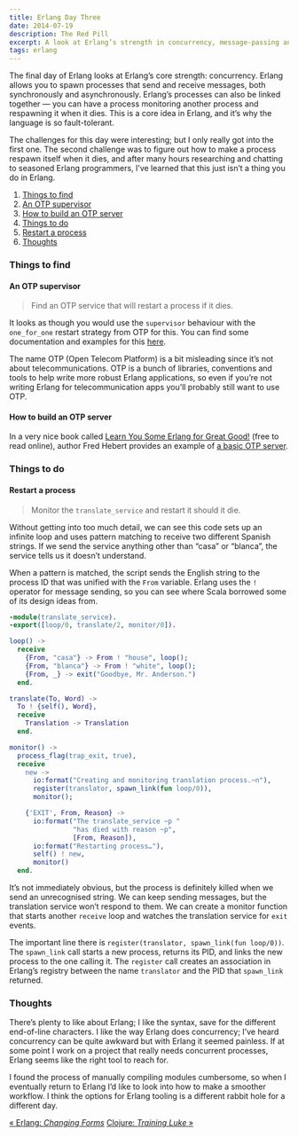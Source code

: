 ```yaml
---
title: Erlang Day Three
date: 2014-07-19
description: The Red Pill
excerpt: A look at Erlang’s strength in concurrency, message-passing and spawning, linking and monitoring processes.
tags: erlang
---
```


The final day of Erlang looks at Erlang’s core strength: concurrency. Erlang
allows you to spawn processes that send and receive messages, both
synchronously and asynchronously. Erlang’s processes can also be linked
together — you can have a process monitoring another process and respawning it
when it dies. This is a core idea in Erlang, and it’s why the language is so
fault-tolerant.

The challenges for this day were interesting; but I only really got into the
first one. The second challenge was to figure out how to make a process respawn
itself when it dies, and after many hours researching and chatting to seasoned
Erlang programmers, I’ve learned that this just isn’t a thing you do in Erlang.

<div id="toc"></div>

1. [Things to find](#things-to-find)
  1. [An OTP supervisor](#an-otp-supervisor)
  2. [How to build an OTP server](#how-to-build-an-otp-server)
2. [Things to do](#things-to-do)
  1. [Restart a process](#restart-a-process)
3. [Thoughts](#thoughts)

### Things to find
#### An OTP supervisor

> Find an OTP service that will restart a process if it dies.

It looks as though you would use the `supervisor` behaviour with the
`one_for_one` restart strategy from OTP for this. You can find some
documentation and examples for this
[here](http://www.erlang.org/doc/design_principles/sup_princ.html#id68617).

The name OTP (Open Telecom Platform) is a bit misleading since it’s not about
telecommunications. OTP is a bunch of libraries, conventions and tools to help
write more robust Erlang applications, so even if you’re not writing Erlang for
telecommunication apps you’ll probably still want to use OTP.

#### How to build an OTP server

In a very nice book called [Learn You Some Erlang for Great
Good!](http://learnyousomeerlang.com/) (free to read online), author Fred
Hebert provides an example of [a basic OTP
server](http://learnyousomeerlang.com/what-is-otp#the-basic-server).

### Things to do
#### Restart a process

> Monitor the `translate_service` and restart it should it die.

Without getting into too much detail, we can see this code sets up an infinite
loop and uses pattern matching to receive two different Spanish strings. If we
send the service anything other than “casa” or “blanca”, the service tells us
it doesn’t understand.

When a pattern is matched, the script sends the English string to the process
ID that was unified with the `From` variable. Erlang uses the `!` operator for
message sending, so you can see where Scala borrowed some of its design ideas
from.

~~~erlang
-module(translate_service).
-export([loop/0, translate/2, monitor/0]).

loop() ->
  receive
    {From, "casa"} -> From ! "house", loop();
    {From, "blanca"} -> From ! "white", loop();
    {From, _} -> exit("Goodbye, Mr. Anderson.")
  end.

translate(To, Word) ->
  To ! {self(), Word},
  receive
    Translation -> Translation
  end.

monitor() ->
  process_flag(trap_exit, true),
  receive
    new ->
      io:format("Creating and monitoring translation process.~n"),
      register(translator, spawn_link(fun loop/0)),
      monitor();

    {'EXIT', From, Reason} ->
      io:format("The translate_service ~p "
                "has died with reason ~p",
                [From, Reason]),
      io:format("Restarting process…"),
      self() ! new,
      monitor()
  end.
~~~

It’s not immediately obvious, but the process is definitely killed when we send
an unrecognised string. We can keep sending messages, but the translation
service won’t respond to them. We can create a monitor function that starts
another `receive` loop and watches the translation service for `exit` events.

The important line there is `register(translator, spawn_link(fun loop/0))`. The
`spawn_link` call starts a new process, returns its PID, and links the new
process to the one calling it. The `register` call creates an association in
Erlang’s registry between the name `translator` and the PID that `spawn_link`
returned.

### Thoughts

There’s plenty to like about Erlang; I like the syntax, save for the different
end-of-line characters. I like the way Erlang does concurrency; I’ve heard
concurrency can be quite awkward but with Erlang it seemed painless. If at some
point I work on a project that really needs concurrent processes, Erlang seems
like the right tool to reach for.

I found the process of manually compiling modules cumbersome, so when I
eventually return to Erlang I’d like to look into how to make a smoother
workflow. I think the options for Erlang tooling is a different rabbit hole for
a different day.

<a class="previous-post" href="/seven-languages/erlang-day-two">« Erlang: <i>Changing Forms</i></a>
<a class="next-post" href="/seven-languages/clojure-day-one">Clojure: <i>Training Luke</i> »</a>
